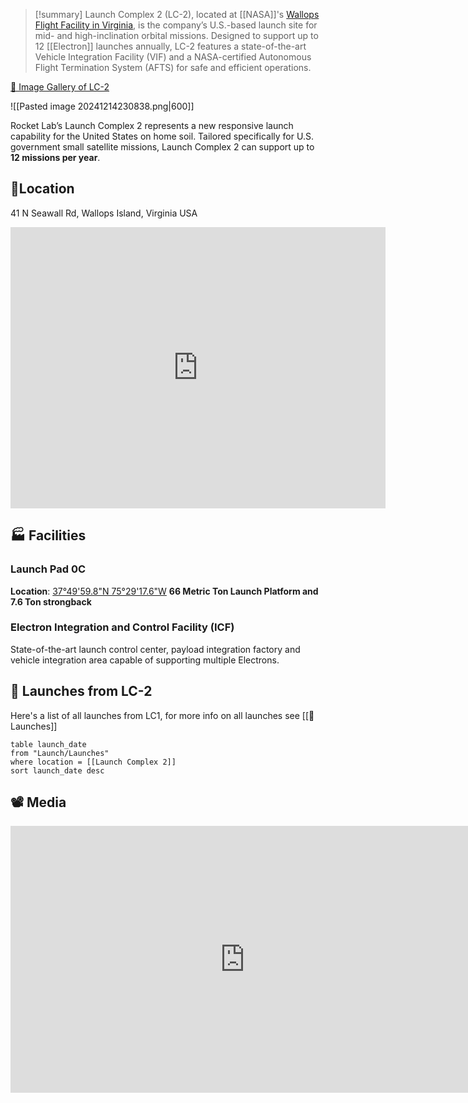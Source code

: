 >[!summary]
Launch Complex 2 (LC-2), located at [[NASA]]'s [Wallops Flight Facility in Virginia](https://en.wikipedia.org/wiki/Wallops_Flight_Facility), is the company’s U.S.-based launch site for mid- and high-inclination orbital missions. Designed to support up to 12 [[Electron]] launches annually, LC-2 features a state-of-the-art Vehicle Integration Facility (VIF) and a NASA-certified Autonomous Flight Termination System (AFTS) for safe and efficient operations.
>
[📸 Image Gallery of LC-2](https://www.flickr.com/photos/rocketlab/albums/72157716859992311/)


![[Pasted image 20241214230838.png|600]]

Rocket Lab’s Launch Complex 2 represents a new responsive launch capability for the United States on home soil. Tailored specifically for U.S. government small satellite missions, Launch Complex 2 can support up to **12 missions per year**.

## 📍Location

41 N Seawall Rd, Wallops Island, Virginia USA

<iframe src="https://www.google.com/maps/embed?pb=!1m18!1m12!1m3!1d1590.6805452235728!2d-75.4889498919699!3d37.83337178539618!2m3!1f0!2f0!3f0!3m2!1i1024!2i768!4f13.1!3m3!1m2!1s0x89b9631cc00bf42d%3A0x8ed8e2ddb08e5d4e!2sLC2!5e1!3m2!1sen!2sus!4v1734236211331!5m2!1sen!2sus" width="600" height="450" style="border:0;" allowfullscreen="" loading="lazy" referrerpolicy="no-referrer-when-downgrade"></iframe>


## 🏭 Facilities

### Launch Pad 0C

**Location**: [37°49'59.8"N 75°29'17.6"W](https://www.google.com/maps/place/37%C2%B049'59.8%22N+75%C2%B029'17.6%22W/@37.8332723,-75.4886878,263m/data=!3m1!1e3!4m4!3m3!8m2!3d37.8332778!4d-75.4882222!5m1!1e2?hl=en&entry=ttu&g_ep=EgoyMDI0MTIxMS4wIKXMDSoASAFQAw%3D%3D)
**66 Metric Ton Launch Platform and 7.6 Ton strongback**
### Electron Integration and Control Facility (ICF)

State-of-the-art launch control center, payload integration factory and vehicle integration area capable of supporting multiple Electrons.


## 🚀 Launches from LC-2

Here's a list of all launches from LC1, for more info on all launches see  [[🚀 Launches]]

```dataview
table launch_date
from "Launch/Launches"
where location = [[Launch Complex 2]]
sort launch_date desc

```


## 📽️ Media


<iframe width="750" height="427" src="https://www.youtube.com/embed/vu-ZisFbjFo" title="Rocket Lab Launch Complex 2 Opening" frameborder="0" allow="accelerometer; autoplay; clipboard-write; encrypted-media; gyroscope; picture-in-picture; web-share" referrerpolicy="strict-origin-when-cross-origin" allowfullscreen></iframe>

